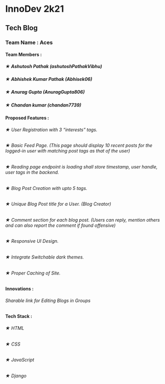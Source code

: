 # InnoDev 2k21
## Tech Blog
### Team Name : Aces
#### Team Members :
##### ★ Ashutosh Pathak (ashutoshPathakVibhu)
##### ★ Abhishek Kumar Pathak (Abhisek06)
##### ★ Anurag Gupta (AnuragGupta806)
##### ★ Chandan kumar (chandan7739)
#### Proposed Features :
###### ★ User Registration with 3 “interests” tags.
###### ★ Basic Feed Page. (This page should display 10 recent posts for the logged-in user with matching post tags as that of the user)
###### ★ Reading page endpoint is loading shall store timestamp, user handle, user tags in the backend.
###### ★ Blog Post Creation with upto 5 tags.
###### ★ Unique Blog Post title for a User. (Blog Creator)
###### ★ Comment section for each blog post. (Users can reply, mention others and can also report the comment if found offensive)
###### ★ Responsive UI Design.
###### ★ Integrate Switchable dark themes.
###### ★ Proper Caching of Site.
#### Innovations :
###### Sharable link for Editing Blogs in Groups
#### Tech Stack :
###### ★ HTML
###### ★ CSS
###### ★ JavaScript
###### ★ Django
